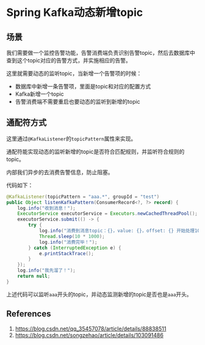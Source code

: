 # Spring Kafka动态新增topic

## 场景

我们需要做一个监控告警功能，告警消费端负责识别告警topic，然后去数据库中查到这个topic对应的告警方式，并实施相应的告警。

这里就需要动态的监听topic，当新增一个告警项的时候：

- 数据库中新增一条告警项，里面是topic和对应的配置方式
- Kafka新增一个topic
- 告警消费端不需要重启也要动态的监听到新增的topic

## 通配符方式

这里通过`@KafkaListener`的`topicPattern`属性来实现。

通配符能实现动态的监听新增的topic是否符合匹配规则，并监听符合规则的topic。

内部我们异步的去消费告警信息，防止阻塞。

代码如下：

```java
@KafkaListener(topicPattern = "aaa.*", groupId = "test")
public Object listenKafkaPattern(ConsumerRecord<?, ?> record) {
    log.info("收到消息！");
    ExecutorService executorService = Executors.newCachedThreadPool();
    executorService.submit(() -> {
        try {
            log.info("消费到消息topic：{}，value: {}，offset: {} 开始处理10s", record.topic(), record.value(), record.offset());
            Thread.sleep(10 * 1000);
            log.info("消费完毕！");
        } catch (InterruptedException e) {
            e.printStackTrace();
        }
    });
    log.info("我先溜了！");
    return null;
}
```

上述代码可以监听`aaa`开头的topic，并动态监测新增的topic是否也是`aaa`开头。

## References

1. https://blog.csdn.net/qq_35457078/article/details/88838511
2. https://blog.csdn.net/songzehao/article/details/103091486